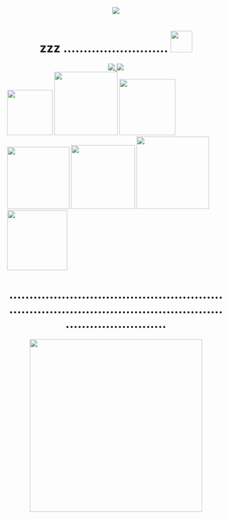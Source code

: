
<div id="header" align="center">
  <img src="https://i.giphy.com/media/v1.Y2lkPTc5MGI3NjExdmNsZ3BpaXR2a2V5bHlrMHFyNmc0dThjN2EzdnZsYWZlYTIzMmV3NyZlcD12MV9pbnRlcm5hbF9naWZfYnlfaWQmY3Q9Zw/sIIhZliB2McAo/giphy.gif" width=" width="200"/>
</div>

<h1 align="center">
  zzz ..........................
  <img src="https://i.giphy.com/media/v1.Y2lkPTc5MGI3NjExemVzdmE4NmVkM3kwMHV2OG9pdHk1cmd4dmFnMHY1d2FpMG95NnMwaSZlcD12MV9pbnRlcm5hbF9naWZfYnlfaWQmY3Q9Zw/GeimqsH0TLDt4tScGw/giphy.gif" width="50"/>
</h1>

<div id="badges" align="center">
  <a href="https://t.me/kwhek1iikw">
    <img src="https://img.shields.io/badge/телеграм-blue?style=for-the-badge&logo=Telegram&logoColor=white"/>
 <a href="https://vk.com/l3stra">
    <img src="https://img.shields.io/badge/вк-blue?style=for-the-badge&logo=VK&logoColor=white"/>
  </a>


<div id="header" align="left">
<img src="https://media1.tenor.com/m/0rta605DMLEAAAAC/john-egbert-john.gif" width="105"/>
 <img src="https://i.pinimg.com/564x/f1/3b/59/f13b59fdcddf0615a152ef6e107ef7ba.jpg" width="147"/>
 <img src="https://media1.tenor.com/m/z24hP_LfAokAAAAd/zeno-remake-tsugino-haru.gif" width="130"/>
 <img src="https://media1.tenor.com/m/8NwO-Hg5xpUAAAAC/basil-omori.gif" width="144"/>
 <img src="https://media.tenor.com/n3jBulQCf4IAAAAi/yttd-joe-tazuna-yttd-balling.gif" width="148"/>
<img src="https://media1.tenor.com/m/TSA64HAWtoIAAAAd/brawl-stars-piper.gif" width="168"/>
<img src="https://media1.tenor.com/m/ji25dvmZit4AAAAC/yuri.gif" width="139"/>
</div>

<h1 align="center">
...................................................................................................................................
</h1>

<div id="header" align="center">
 <img src="https://media1.tenor.com/m/T8gBMoHuv74AAAAd/mineshield-qwieftetert.gif" width="400"/>
</div>
